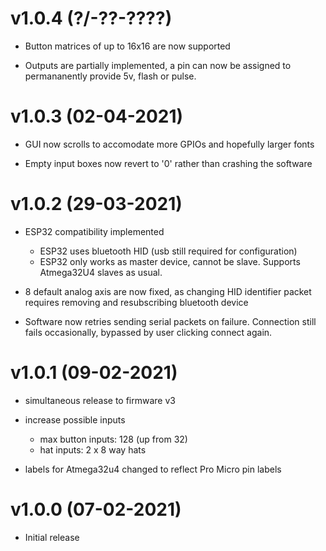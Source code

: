 # v1.0.4 (?/-??-????)
- Button matrices of up to 16x16 are now supported

- Outputs are partially implemented, a pin can now be assigned to permananently provide 5v, flash or pulse.

# v1.0.3 (02-04-2021)
- GUI now scrolls to accomodate more GPIOs and hopefully larger fonts

- Empty input boxes now revert to '0' rather than crashing the software

# v1.0.2 (29-03-2021)

- ESP32 compatibility implemented
    - ESP32 uses bluetooth HID (usb still required for configuration)
    - ESP32 only works as master device, cannot be slave. Supports Atmega32U4 slaves as usual.

- 8 default analog axis are now fixed, as changing HID identifier packet requires removing and resubscribing bluetooth device

- Software now retries sending serial packets on failure. Connection still fails occasionally, bypassed by user clicking connect again.

# v1.0.1 (09-02-2021) 

- simultaneous release to firmware v3

- increase possible inputs
    - max button inputs: 128 (up from 32)
    - hat inputs: 2 x 8 way hats

- labels for Atmega32u4 changed to reflect Pro Micro pin labels

# v1.0.0 (07-02-2021)

- Initial release

